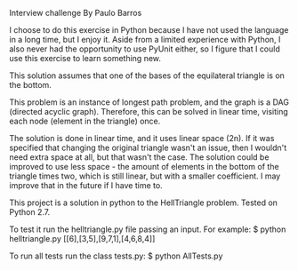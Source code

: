 Interview challenge By Paulo Barros

I choose to do this exercise in Python because I have not used the language in
a long time, but I enjoy it. Aside from a limited experience with
Python, I also never had the opportunity to use PyUnit either, so I figure
that I could use this exercise to learn something new.

This solution assumes that one of the bases of the equilateral triangle is
on the bottom.

This problem is an instance of longest path problem, and the graph is a DAG
(directed acyclic graph). Therefore, this can be solved in linear time,
visiting each node (element in the triangle) once.

The solution is done in linear time, and it uses linear space (2n).
If it was specified that changing the original triangle wasn't an issue, then I
wouldn't need extra space at all, but that wasn't the case.
The solution could be improved to use less space - the amount of elements in
the bottom of the triangle times two, which is still linear, but with a smaller
coefficient. I may improve that in the future if I have time to.

This project is a solution in python to the HellTriangle problem.
Tested on Python 2.7.

To test it run the helltriangle.py file passing an input.
For example:
$ python helltriangle.py [[6],[3,5],[9,7,1],[4,6,8,4]]

To run all tests run the class tests.py:
$ python AllTests.py

